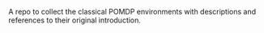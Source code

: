 A repo to collect the classical POMDP environments with descriptions and references to their original introduction.
